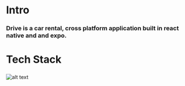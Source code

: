 # Intro
### Drive is a car rental, cross platform application built in react native and and expo.

# Tech Stack
###

![alt text](https://github.com/brandonzane/car-rental/assets/images/Drive.gif.jpg?raw=true)
